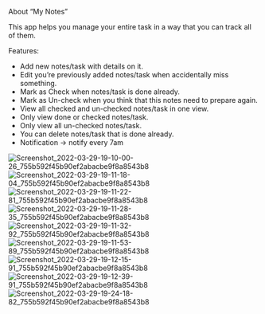 About “My Notes”

This app helps you manage your entire task in a way that you can track all of them.

Features:
- Add new notes/task with details on it.
- Edit you’re previously added notes/task when accidentally miss something.
- Mark as Check when notes/task is done already.
- Mark as Un-check when you think that this notes need to prepare again.
- View all checked and un-checked notes/task in one view.
- Only view done or checked notes/task.
- Only view all un-checked notes/task.
- You can delete notes/task that is done already.
- Notification
    -> notify every 7am

![Screenshot_2022-03-29-19-10-00-26_755b592f45b90ef2abacbe9f8a8543b8](https://user-images.githubusercontent.com/71166643/160816328-8f4d1067-7782-4da8-aebe-c89f2709ce6f.jpg)
![Screenshot_2022-03-29-19-11-18-04_755b592f45b90ef2abacbe9f8a8543b8](https://user-images.githubusercontent.com/71166643/160816345-75e8d77e-a2e8-41aa-8424-9e9659756479.jpg)
![Screenshot_2022-03-29-19-11-22-81_755b592f45b90ef2abacbe9f8a8543b8](https://user-images.githubusercontent.com/71166643/160816364-a733e2dc-b4a6-4202-b6ee-724ca2d33c47.jpg)
![Screenshot_2022-03-29-19-11-28-35_755b592f45b90ef2abacbe9f8a8543b8](https://user-images.githubusercontent.com/71166643/160816372-0f0744be-f18f-4e34-bece-959f3f875bce.jpg)
![Screenshot_2022-03-29-19-11-32-92_755b592f45b90ef2abacbe9f8a8543b8](https://user-images.githubusercontent.com/71166643/160816386-d9f968df-fdb0-4141-9de0-b794ed26d3fd.jpg)
![Screenshot_2022-03-29-19-11-53-89_755b592f45b90ef2abacbe9f8a8543b8](https://user-images.githubusercontent.com/71166643/160816413-98143bb4-fb81-458e-a49d-cd13020e94b5.jpg)
![Screenshot_2022-03-29-19-12-15-91_755b592f45b90ef2abacbe9f8a8543b8](https://user-images.githubusercontent.com/71166643/160816423-99649f14-c860-4b9e-b2a7-4287b4ce091b.jpg)
![Screenshot_2022-03-29-19-12-39-91_755b592f45b90ef2abacbe9f8a8543b8](https://user-images.githubusercontent.com/71166643/160816626-232331c2-26b1-425f-91d6-fe8681f7d2c9.jpg)
![Screenshot_2022-03-29-19-24-18-82_755b592f45b90ef2abacbe9f8a8543b8](https://user-images.githubusercontent.com/71166643/160816441-e4deb1a4-4b7b-4777-82dd-0170efdc7c7d.jpg)
